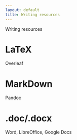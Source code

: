 ```yaml
---
layout: default
title: Writing resources
---
```


Writing resources

# LaTeX

Overleaf

# MarkDown

Pandoc

# .doc/.docx

Word, LibreOffice, Google Docs
